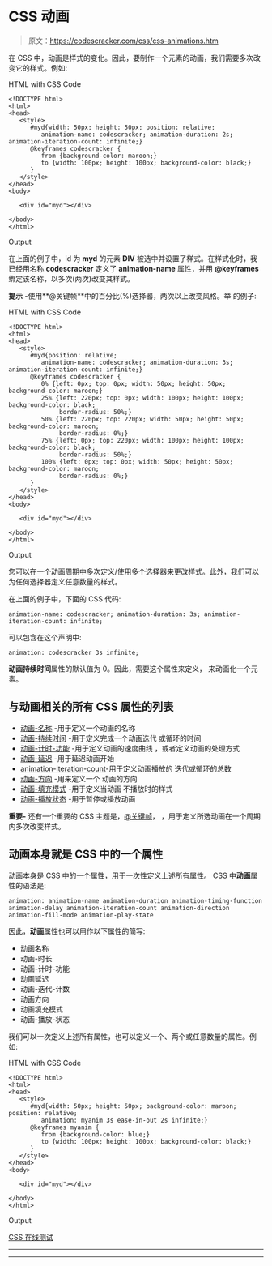 # CSS 动画

> 原文：<https://codescracker.com/css/css-animations.htm>

在 CSS 中，动画是样式的变化。因此，要制作一个元素的动画，我们需要多次改变它的样式。例如:

HTML with CSS Code

```
<!DOCTYPE html>
<html>
<head>
   <style>
      #myd{width: 50px; height: 50px; position: relative;
         animation-name: codescracker; animation-duration: 2s; animation-iteration-count: infinite;}
      @keyframes codescracker {
         from {background-color: maroon;}
         to {width: 100px; height: 100px; background-color: black;}
      }
   </style>
</head>
<body>

   <div id="myd"></div>

</body>
</html>
```

Output

在上面的例子中，id 为 **myd** 的元素 **DIV** 被选中并设置了样式。在样式化时，我已经用名称 **codescracker** 定义了 **animation-name** 属性，并用 **@keyframes** 绑定该名称，以多次(两次)改变其样式。

**提示** -使用**@关键帧**中的百分比(%)选择器，两次以上改变风格。举 的例子:

HTML with CSS Code

```
<!DOCTYPE html>
<html>
<head>
   <style>
      #myd{position: relative;
         animation-name: codescracker; animation-duration: 3s; animation-iteration-count: infinite;}
      @keyframes codescracker {
         0% {left: 0px; top: 0px; width: 50px; height: 50px; background-color: maroon;}
         25% {left: 220px; top: 0px; width: 100px; height: 100px; background-color: black;
              border-radius: 50%;}
         50% {left: 220px; top: 220px; width: 50px; height: 50px; background-color: maroon;
              border-radius: 0%;}
         75% {left: 0px; top: 220px; width: 100px; height: 100px; background-color: black;
              border-radius: 50%;}
         100% {left: 0px; top: 0px; width: 50px; height: 50px; background-color: maroon;
              border-radius: 0%;}
      }
   </style>
</head>
<body>

   <div id="myd"></div>

</body>
</html>
```

Output

您可以在一个动画周期中多次定义/使用多个选择器来更改样式。此外，我们可以为任何选择器定义任意数量的样式。

在上面的例子中，下面的 CSS 代码:

```
animation-name: codescracker; animation-duration: 3s; animation-iteration-count: infinite;
```

可以包含在这个声明中:

```
animation: codescracker 3s infinite;
```

**动画持续时间**属性的默认值为 0。因此，需要这个属性来定义， 来动画化一个元素。

## 与动画相关的所有 CSS 属性的列表

*   [动画-名称](/css/css-animation-name.htm) -用于定义一个动画的名称
*   [动画-持续时间](/css/css-animation-duration.htm) -用于定义完成一个动画迭代 或循环的时间
*   [动画-计时-功能](/css/css-animation-timing-function.htm) -用于定义动画的速度曲线 ，或者定义动画的处理方式
*   [动画-延迟](/css/css-animation-delay.htm) -用于延迟动画开始
*   [animation-iteration-count](/css/css-animation-iteration-count.htm)-用于定义动画播放的 迭代或循环的总数
*   [动画-方向](/css/css-animation-direction.htm) -用来定义一个 动画的方向
*   [动画-填充模式](/css/css-animation-fill-mode.htm) -用于定义当动画 不播放时的样式
*   [动画-播放状态](/css/css-animation-play-state.htm) -用于暂停或播放动画

**重要-** 还有一个重要的 CSS 主题是，[@关键帧](/css/css-keyframes.htm)， ，用于定义所选动画在一个周期内多次改变样式。

## 动画本身就是 CSS 中的一个属性

动画本身是 CSS 中的一个属性，用于一次性定义上述所有属性。 CSS 中**动画**属性的语法是:

```
animation: animation-name animation-duration animation-timing-function animation-delay animation-iteration-count animation-direction animation-fill-mode animation-play-state
```

因此，**动画**属性也可以用作以下属性的简写:

*   动画名称
*   动画-时长
*   动画-计时-功能
*   动画延迟
*   动画-迭代-计数
*   动画方向
*   动画填充模式
*   动画-播放-状态

我们可以一次定义上述所有属性，也可以定义一个、两个或任意数量的属性。例如:

HTML with CSS Code

```
<!DOCTYPE html>
<html>
<head>
   <style>
      #myd{width: 50px; height: 50px; background-color: maroon; position: relative;
         animation: myanim 3s ease-in-out 2s infinite;}
      @keyframes myanim {
         from {background-color: blue;}
         to {width: 100px; height: 100px; background-color: black;}
      }
   </style>
</head>
<body>

   <div id="myd"></div>

</body>
</html>
```

Output

[CSS 在线测试](/exam/showtest.php?subid=5)

* * *

* * *